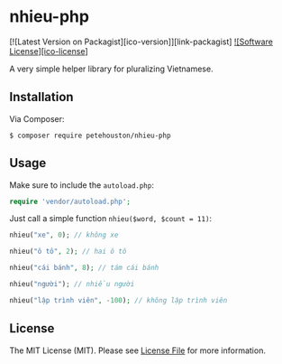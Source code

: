 # nhieu-php

[![Latest Version on Packagist][ico-version]][link-packagist]
[![Software License][ico-license]](LICENSE.md)

A very simple helper library for pluralizing Vietnamese.

## Installation

Via Composer:

```
$ composer require petehouston/nhieu-php
```

## Usage

Make sure to include the `autoload.php`:

```php
require 'vendor/autoload.php';
```

Just call a simple function `nhieu($word, $count = 11)`:

```php
nhieu("xe", 0); // không xe

nhieu("ô tô", 2); // hai ô tô

nhieu("cái bánh", 8); // tám cái bánh

nhieu("người"); // nhiều người

nhieu("lập trình viên", -100); // không lập trình viên
```

## License

The MIT License (MIT). Please see [License File](LICENSE.md) for more information.